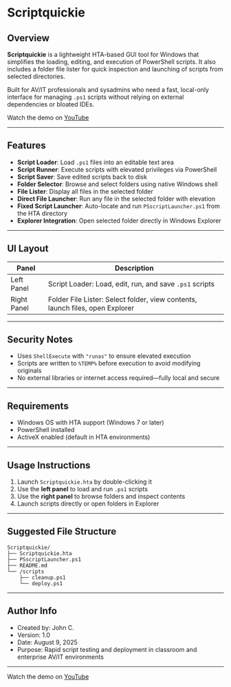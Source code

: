 

# Scriptquickie

## Overview

**Scriptquickie** is a lightweight HTA-based GUI tool for Windows that simplifies the loading, editing, and execution of PowerShell scripts. It also includes a folder file lister for quick inspection and launching of scripts from selected directories.

Built for AV/IT professionals and sysadmins who need a fast, local-only interface for managing `.ps1` scripts without relying on external dependencies or bloated IDEs.

Watch the demo on [YouTube](https://youtu.be/CsOimc8axL0)

---

## Features

- **Script Loader**: Load `.ps1` files into an editable text area  
- **Script Runner**: Execute scripts with elevated privileges via PowerShell  
- **Script Saver**: Save edited scripts back to disk  
- **Folder Selector**: Browse and select folders using native Windows shell  
- **File Lister**: Display all files in the selected folder  
- **Direct File Launcher**: Run any file in the selected folder with elevation  
- **Fixed Script Launcher**: Auto-locate and run `PSscriptLauncher.ps1` from the HTA directory  
- **Explorer Integration**: Open selected folder directly in Windows Explorer  

---

## UI Layout

| Panel         | Description                                                                 |
|---------------|-----------------------------------------------------------------------------|
| Left Panel    | Script Loader: Load, edit, run, and save `.ps1` scripts                     |
| Right Panel   | Folder File Lister: Select folder, view contents, launch files, open Explorer |

---

## Security Notes

- Uses `ShellExecute` with `"runas"` to ensure elevated execution  
- Scripts are written to `%TEMP%` before execution to avoid modifying originals  
- No external libraries or internet access required—fully local and secure  

---

## Requirements

- Windows OS with HTA support (Windows 7 or later)  
- PowerShell installed  
- ActiveX enabled (default in HTA environments)  

---

## Usage Instructions

1. Launch `Scriptquickie.hta` by double-clicking it  
2. Use the **left panel** to load and run `.ps1` scripts  
3. Use the **right panel** to browse folders and inspect contents  
4. Launch scripts directly or open folders in Explorer  

---

## Suggested File Structure

```
Scriptquickie/
├── Scriptquickie.hta
├── PSscriptLauncher.ps1
├── README.md
└── /scripts
    ├── cleanup.ps1
    └── deploy.ps1
```

---

## Author Info

- Created by: John C.  
- Version: 1.0  
- Date: August 9, 2025  
- Purpose: Rapid script testing and deployment in classroom and enterprise AV/IT environments  

---

Watch the demo on [YouTube](https://youtu.be/CsOimc8axL0)
